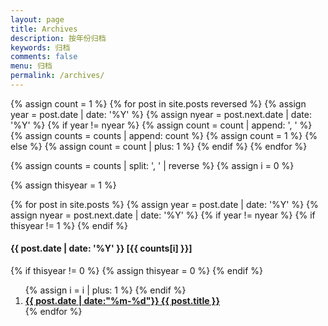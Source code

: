 ```yaml
---
layout: page
title: Archives
description: 按年份归档
keywords: 归档
comments: false
menu: 归档
permalink: /archives/
---
```


<section class="container posts-content">
{% assign count = 1 %}
{% for post in site.posts reversed %}
    {% assign year = post.date | date: '%Y' %}
    {% assign nyear = post.next.date | date: '%Y' %}
    {% if year != nyear %}
        {% assign count = count | append: ', ' %}
        {% assign counts = counts | append: count %}
        {% assign count = 1 %}
    {% else %}
        {% assign count = count | plus: 1 %}
    {% endif %}
{% endfor %}

{% assign counts = counts | split: ', ' | reverse %}
{% assign i = 0 %}

{% assign thisyear = 1 %}

{% for post in site.posts %}
    {% assign year = post.date | date: '%Y' %}
    {% assign nyear = post.next.date | date: '%Y' %}
    {% if year != nyear %}
        {% if thisyear != 1 %}
            </ol>
        {% endif %}
<h4>{{ post.date | date: '%Y' }} [{{ counts[i] }}]</h4>
        {% if thisyear != 0 %}
            {% assign thisyear = 0 %}
        {% endif %}
        <ol class="posts-list">
        {% assign i = i | plus: 1 %}
    {% endif %}
<li class="posts-list-item">
<b>
<a class="posts-list-name" href="{{ site.url }}{{ post.url }}">
<span class="posts-list-meta">{{ post.date | date:"%m-%d"}}</span>  {{ post.title }}
</a>
</b>
</li>
{% endfor %}
</ol>
</section>

